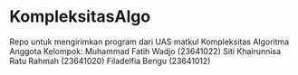 # KompleksitasAlgo
Repo untuk mengirimkan program dari UAS matkul Kompleksitas Algoritma
Anggota Kelompok:
Muhammad Fatih Wadjo (23641022)
Siti Khairunnisa Ratu Rahmah (23641020)
Filadelfia Bengu (23641012)
